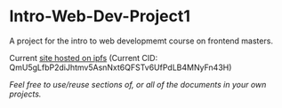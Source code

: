 # Intro-Web-Dev-Project1

A project for the intro to web developmemt course on frontend masters.

Current [site hosted on ipfs](https://project1.epik.ml) 
(Current CID: QmU5gLfbP2diJhtmv5AsnNxt6QFSTv6UfPdLB4MNyFn43H)

*Feel free to use/reuse sections of, or all of the documents in your own projects.*
